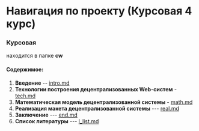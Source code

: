 # Навигация по проекту (Курсовая 4 курс)

### Курсовая
находится в папке __cw__
#### Содержимое:
1. __Введение__ -- [intro.md](https://github.com/Mikhail356/coursework/blob/master/cw/intro.md)
2. __Технологии построения децентрализованных Web-систем__ - [tech.md](https://github.com/Mikhail356/coursework/blob/master/cw/tech.md)
3. __Математическая модель децентрализованной системы__ - [math.md](https://github.com/Mikhail356/coursework/blob/master/cw/math.md)
4. __Реализация макета децентрализованной системы__ --- [real.md](https://github.com/Mikhail356/coursework/blob/master/cw/real.md)
5. __Заключение__ --- [end.md](https://github.com/Mikhail356/coursework/blob/master/cw/real.md)
6. __Список литературы__ --- [l_list.md](https://github.com/Mikhail356/coursework/blob/master/cw/l_list.md)